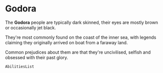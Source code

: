 # Godora

The **Godora** people are typically dark skinned, their eyes are mostly brown or occasionally jet black.

They're most commonly found on the coast of the inner sea, with legends claiming they originally arrived on boat from a faraway land.

Common prejudices about them are that they're uncivilised, selfish and obsessed with their past glory.

`AbilitiesList`